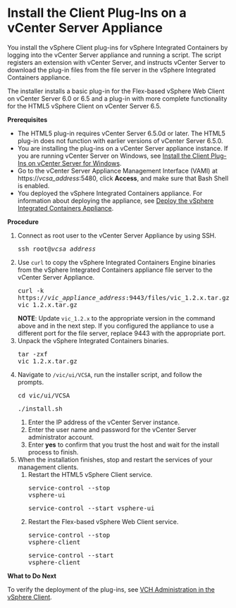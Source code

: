 # Install the Client Plug-Ins on a vCenter Server Appliance #

You install the vSphere Client plug-ins for vSphere Integrated Containers by logging into the vCenter Server appliance and running a script.  The script registers an extension with vCenter Server, and instructs vCenter Server to download the plug-in files from the file server in the vSphere Integrated Containers appliance.

The installer installs a basic plug-in for the Flex-based vSphere Web Client on vCenter Server 6.0 or 6.5 and a plug-in with more complete functionality for the HTML5 vSphere Client on vCenter Server 6.5.

**Prerequisites**

- The HTML5 plug-in requires vCenter Server 6.5.0d or later. The HTML5 plug-in does not function with earlier versions of vCenter Server 6.5.0.
- You are installing the plug-ins on a vCenter Server appliance instance. If you are running vCenter Server on Windows, see [Install the Client Plug-Ins on vCenter Server for Windows](plugins_vc_windows.md).
- Go to the vCenter Server Appliance Management Interface (VAMI) at https://<i>vcsa_address</i>:5480, click **Access**, and make sure that Bash Shell is enabled.
- You deployed the vSphere Integrated Containers appliance. For information about deploying the appliance, see [Deploy the vSphere Integrated Containers Appliance](deploy_vic_appliance.md).

**Procedure**

1. Connect as root user to the vCenter Server Appliance by using SSH.<pre>ssh root@<i>vcsa_address</i></pre>
4. Use `curl` to copy the vSphere Integrated Containers Engine binaries from the vSphere Integrated Containers appliance file server to the vCenter Server Appliance.<pre>curl -k https://<i>vic_appliance_address</i>:9443/files/vic_1.2.x.tar.gz -o vic_1.2.x.tar.gz</pre>**NOTE**: Update `vic_1.2.x` to the appropriate version in the command above and in the next step. If you configured the appliance to use a different port for the file server, replace 9443 with the appropriate port.
5. Unpack the vSphere Integrated Containers binaries.<pre>tar -zxf vic_1.2.x.tar.gz</pre>
9. Navigate to `/vic/ui/VCSA`, run the installer script, and follow the prompts.<pre>cd vic/ui/VCSA</pre><pre>./install.sh</pre>
	1. Enter the IP address of the vCenter Server instance.
	1. Enter the user name and password for the vCenter Server administrator account.
	2. Enter **yes** to confirm that you trust the host and wait for the install process to finish. 
10. When the installation finishes, stop and restart the services of your management clients.
	1. Restart the HTML5 vSphere Client service.<pre>service-control --stop vsphere-ui</pre><pre>service-control --start vsphere-ui</pre>
	2. Restart the Flex-based vSphere Web Client service.<pre>service-control --stop vsphere-client</pre><pre>service-control --start vsphere-client</pre>

**What to Do Next**

To verify the deployment of the plug-ins, see [VCH Administration in the vSphere Client](vch_admin_client.md).
